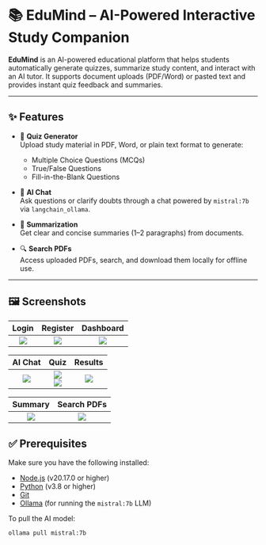 # 📚 EduMind – AI-Powered Interactive Study Companion

**EduMind** is an AI-powered educational platform that helps students automatically generate quizzes, summarize study content, and interact with an AI tutor. It supports document uploads (PDF/Word) or pasted text and provides instant quiz feedback and summaries.

---

## ✨ Features

- 📄 **Quiz Generator**  
  Upload study material in PDF, Word, or plain text format to generate:
  - Multiple Choice Questions (MCQs)
  - True/False Questions
  - Fill-in-the-Blank Questions

- 💬 **AI Chat**  
  Ask questions or clarify doubts through a chat powered by `mistral:7b` via `langchain_ollama`.

- 📝 **Summarization**  
  Get clear and concise summaries (1–2 paragraphs) from documents.

- 🔍 **Search PDFs**  
  Access uploaded PDFs, search, and download them locally for offline use.

---

## 🖼️ Screenshots

| Login | Register | Dashboard |
|:-----:|:--------:|:---------:|
| ![](https://github.com/jayanth217/Edumind/blob/main/output_images/login.png) | ![](https://github.com/jayanth217/Edumind/blob/main/output_images/register.png) | ![](https://github.com/jayanth217/Edumind/blob/main/output_images/dashboard.png) |

| AI Chat | Quiz | Results |
|:------:|:----:|:------:|
| ![](https://github.com/jayanth217/Edumind/blob/main/output_images/screenshot1.png) | ![](https://github.com/jayanth217/Edumind/blob/main/output_images/screenshot1.png)<br>![](https://github.com/jayanth217/Edumind/blob/main/output_images/screenshot1.png) | ![](https://github.com/jayanth217/Edumind/blob/main/output_images/screenshot1.png) |

| Summary | Search PDFs |
|:-------:|:-----------:|
| ![](https://github.com/jayanth217/Edumind/blob/main/output_images/screenshot1.png) | ![](https://github.com/jayanth217/Edumind/blob/main/output_images/screenshot1.png) |


## ✅ Prerequisites

Make sure you have the following installed:

- [Node.js](https://nodejs.org/) (v20.17.0 or higher)
- [Python](https://www.python.org/) (v3.8 or higher)
- [Git](https://git-scm.com/)
- [Ollama](https://ollama.ai) (for running the `mistral:7b` LLM)

To pull the AI model:

```bash
ollama pull mistral:7b
